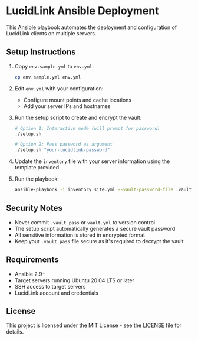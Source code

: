 # LucidLink Ansible Deployment

This Ansible playbook automates the deployment and configuration of LucidLink clients on multiple servers.

## Setup Instructions

1. Copy `env.sample.yml` to `env.yml`:
   ```bash
   cp env.sample.yml env.yml
   ```

2. Edit `env.yml` with your configuration:
   - Configure mount points and cache locations
   - Add your server IPs and hostnames

3. Run the setup script to create and encrypt the vault:
   ```bash
   # Option 1: Interactive mode (will prompt for password)
   ./setup.sh

   # Option 2: Pass password as argument
   ./setup.sh "your-lucidlink-password"
   ```

4. Update the `inventory` file with your server information using the template provided

5. Run the playbook:
   ```bash
   ansible-playbook -i inventory site.yml --vault-password-file .vault_pass
   ```

## Security Notes

- Never commit `.vault_pass` or `vault.yml` to version control
- The setup script automatically generates a secure vault password
- All sensitive information is stored in encrypted format
- Keep your `.vault_pass` file secure as it's required to decrypt the vault

## Requirements

- Ansible 2.9+
- Target servers running Ubuntu 20.04 LTS or later
- SSH access to target servers
- LucidLink account and credentials

## License

This project is licensed under the MIT License - see the [LICENSE](LICENSE) file for details.
